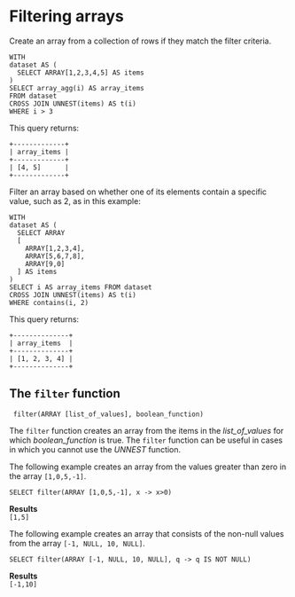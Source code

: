 # Filtering arrays<a name="filtering-arrays"></a>

Create an array from a collection of rows if they match the filter criteria\.

```
WITH
dataset AS (
  SELECT ARRAY[1,2,3,4,5] AS items
)
SELECT array_agg(i) AS array_items
FROM dataset
CROSS JOIN UNNEST(items) AS t(i)
WHERE i > 3
```

This query returns:

```
+-------------+
| array_items |
+-------------+
| [4, 5]      |
+-------------+
```

Filter an array based on whether one of its elements contain a specific value, such as 2, as in this example:

```
WITH
dataset AS (
  SELECT ARRAY
  [
    ARRAY[1,2,3,4],
    ARRAY[5,6,7,8],
    ARRAY[9,0]
  ] AS items
)
SELECT i AS array_items FROM dataset
CROSS JOIN UNNEST(items) AS t(i)
WHERE contains(i, 2)
```

This query returns:

```
+--------------+
| array_items  |
+--------------+
| [1, 2, 3, 4] |
+--------------+
```

## The `filter` function<a name="filtering-arrays-filter-function"></a>

```
 filter(ARRAY [list_of_values], boolean_function)
```

The `filter` function creates an array from the items in the *list\_of\_values* for which *boolean\_function* is true\. The `filter` function can be useful in cases in which you cannot use the *UNNEST* function\.

The following example creates an array from the values greater than zero in the array `[1,0,5,-1]`\.

```
SELECT filter(ARRAY [1,0,5,-1], x -> x>0)
```

**Results**  
`[1,5]`

The following example creates an array that consists of the non\-null values from the array `[-1, NULL, 10, NULL]`\.

```
SELECT filter(ARRAY [-1, NULL, 10, NULL], q -> q IS NOT NULL)
```

**Results**  
`[-1,10]`